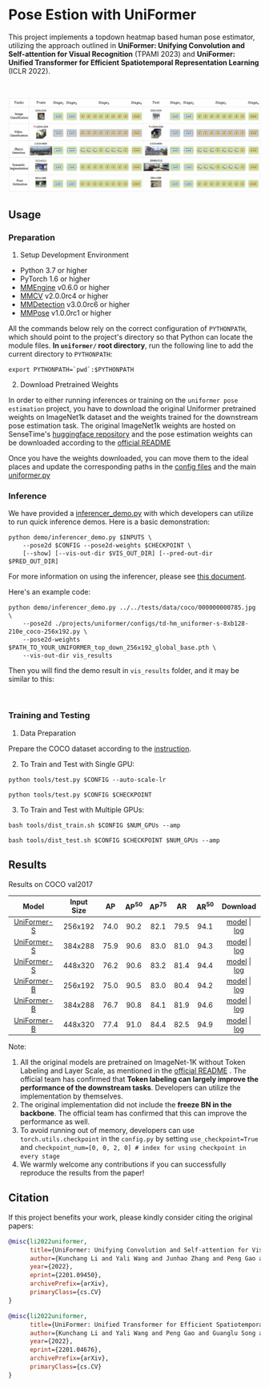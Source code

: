 # Pose Estion with UniFormer

This project implements a topdown heatmap based human pose estimator, utilizing the approach outlined in **UniFormer: Unifying Convolution and Self-attention for Visual Recognition** (TPAMI 2023) and **UniFormer: Unified Transformer for Efficient Spatiotemporal Representation Learning** (ICLR 2022).

<img src="https://raw.githubusercontent.com/Sense-X/UniFormer/main/figures/framework.png" alt><br>

<img src="https://raw.githubusercontent.com/Sense-X/UniFormer/main/figures/dense_adaption.jpg" alt><br>

## Usage

### Preparation

1. Setup Development Environment

- Python 3.7 or higher
- PyTorch 1.6 or higher
- [MMEngine](https://github.com/open-mmlab/mmengine) v0.6.0 or higher
- [MMCV](https://github.com/open-mmlab/mmcv) v2.0.0rc4 or higher
- [MMDetection](https://github.com/open-mmlab/mmdetection) v3.0.0rc6 or higher
- [MMPose](https://github.com/open-mmlab/mmpose) v1.0.0rc1 or higher

All the commands below rely on the correct configuration of `PYTHONPATH`, which should point to the project's directory so that Python can locate the module files. **In `uniformer/` root directory**, run the following line to add the current directory to `PYTHONPATH`:

```shell
export PYTHONPATH=`pwd`:$PYTHONPATH
```

2. Download Pretrained Weights

In order to either running inferences or training on the `uniformer pose estimation` project, you have to download the original Uniformer pretrained weights on ImageNet1k dataset and the weights trained for the downstream pose estimation task. The original ImageNet1k weights are hosted on SenseTime's [huggingface repository](https://huggingface.co/Sense-X/uniformer_image) and the pose estimation weights can be downloaded according to the [official README](https://github.com/Sense-X/UniFormer/tree/main/pose_estimation)

Once you have the weights downloaded, you can move them to the ideal places and update the corresponding paths in the [config files](./configs/) and the main [uniformer.py](./models/uniformer.py)

### Inference

We have provided a [inferencer_demo.py](../../demo/inferencer_demo.py) with which developers can utilize to run quick inference demos. Here is a basic demonstration:

```shell
python demo/inferencer_demo.py $INPUTS \
    --pose2d $CONFIG --pose2d-weights $CHECKPOINT \
    [--show] [--vis-out-dir $VIS_OUT_DIR] [--pred-out-dir $PRED_OUT_DIR]
```

For more information on using the inferencer, please see [this document](https://mmpose.readthedocs.io/en/latest/user_guides/inference.html#out-of-the-box-inferencer).

Here's an example code:

```shell
python demo/inferencer_demo.py ../../tests/data/coco/000000000785.jpg \
    --pose2d ./projects/uniformer/configs/td-hm_uniformer-s-8xb128-210e_coco-256x192.py \
    --pose2d-weights $PATH_TO_YOUR_UNIFORMER_top_down_256x192_global_base.pth \
    --vis-out-dir vis_results
```

Then you will find the demo result in `vis_results` folder, and it may be similar to this:

<img src="https://github.com/open-mmlab/mmpose/assets/7219519/6f939457-d714-477a-9cc7-27aa98acc4af" height="360px" alt><br>

### Training and Testing

1. Data Preparation

Prepare the COCO dataset according to the [instruction](https://mmpose.readthedocs.io/en/latest/dataset_zoo/2d_body_keypoint.html#coco).

2. To Train and Test with Single GPU:

```shell
python tools/test.py $CONFIG --auto-scale-lr
```

```shell
python tools/test.py $CONFIG $CHECKPOINT
```

3. To Train and Test with Multiple GPUs:

```shell
bash tools/dist_train.sh $CONFIG $NUM_GPUs --amp
```

```shell
bash tools/dist_test.sh $CONFIG $CHECKPOINT $NUM_GPUs --amp
```

## Results

Results on COCO val2017

|                                Model                                | Input Size |  AP  | AP<sup>50</sup> | AP<sup>75</sup> |  AR  | AR<sup>50</sup> |                                Download                                |
| :-----------------------------------------------------------------: | :--------: | :--: | :-------------: | :-------------: | :--: | :-------------: | :--------------------------------------------------------------------: |
| [UniFormer-S](./configs/td-hm_uniformer-s-8xb128-210e_coco-256x192.py) |  256x192   | 74.0 |      90.2       |      82.1       | 79.5 |      94.1       | [model](https://download.openmmlab.com/mmpose/v1/projects/uniformer/top_down_256x192_global_small-d4a7fdac_20230724.pth) \| [log](https://download.openmmlab.com/mmpose/v1/projects/uniformer/top_down_256x192_global_small-d4a7fdac_20230724.log.json) |
| [UniFormer-S](./configs/td-hm_uniformer-s-8xb128-210e_coco-384x288.py) |  384x288   | 75.9 |      90.6       |      83.0       | 81.0 |      94.3       | [model](https://download.openmmlab.com/mmpose/v1/projects/uniformer/top_down_384x288_global_small-7a613f78_20230724.pth) \| [log](https://download.openmmlab.com/mmpose/v1/projects/uniformer/top_down_384x288_global_small-7a613f78_20230724.log.json) |
| [UniFormer-S](./configs/td-hm_uniformer-s-8xb64-210e_coco-448x320.py) |  448x320   | 76.2 |      90.6       |      83.2       | 81.4 |      94.4       | [model](https://download.openmmlab.com/mmpose/v1/projects/uniformer/top_down_448x320_global_small-18b760de_20230724.pth) \| [log](https://download.openmmlab.com/mmpose/v1/projects/uniformer/top_down_448x320_global_small-18b760de_20230724.log.json) |
| [UniFormer-B](./configs/td-hm_uniformer-b-8xb128-210e_coco-256x192.py) |  256x192   | 75.0 |      90.5       |      83.0       | 80.4 |      94.2       | [model](https://download.openmmlab.com/mmpose/v1/projects/uniformer/top_down_256x192_global_base-1713bcd4_20230724.pth) \| [log](https://download.openmmlab.com/mmpose/v1/projects/uniformer/top_down_256x192_global_base-1713bcd4_20230724.log.json) |
| [UniFormer-B](./configs/td-hm_uniformer-b-8xb32-210e_coco-384x288.py) |  384x288   | 76.7 |      90.8       |      84.1       | 81.9 |      94.6       | [model](https://download.openmmlab.com/mmpose/v1/projects/uniformer/top_down_384x288_global_base-c650da38_20230724.pth) \| [log](https://download.openmmlab.com/mmpose/v1/projects/uniformer/top_down_384x288_global_base-c650da38_20230724.log.json) |
| [UniFormer-B](./configs/td-hm_uniformer-b-8xb32-210e_coco-448x320.py) |  448x320   | 77.4 |      91.0       |      84.4       | 82.5 |      94.9       | [model](https://download.openmmlab.com/mmpose/v1/projects/uniformer/top_down_448x320_global_base-a05c185f_20230724.pth) \| [log](https://download.openmmlab.com/mmpose/v1/projects/uniformer/top_down_448x320_global_base-a05c185f_20230724.log.json) |

Note:

1. All the original models are pretrained on ImageNet-1K without Token Labeling and Layer Scale, as mentioned in the [official README](https://github.com/Sense-X/UniFormer/tree/main/pose_estimation) . The official team has confirmed that **Token labeling can largely improve the performance of the downstream tasks**. Developers can utilize the implementation by themselves.
2. The original implementation did not include the **freeze BN in the backbone**. The official team has confirmed that this can improve the performance as well.
3. To avoid running out of memory, developers can use `torch.utils.checkpoint` in the `config.py` by setting `use_checkpoint=True` and `checkpoint_num=[0, 0, 2, 0] # index for using checkpoint in every stage`
4. We warmly welcome any contributions if you can successfully reproduce the results from the paper!

## Citation

If this project benefits your work, please kindly consider citing the original papers:

```bibtex
@misc{li2022uniformer,
      title={UniFormer: Unifying Convolution and Self-attention for Visual Recognition},
      author={Kunchang Li and Yali Wang and Junhao Zhang and Peng Gao and Guanglu Song and Yu Liu and Hongsheng Li and Yu Qiao},
      year={2022},
      eprint={2201.09450},
      archivePrefix={arXiv},
      primaryClass={cs.CV}
}
```

```bibtex
@misc{li2022uniformer,
      title={UniFormer: Unified Transformer for Efficient Spatiotemporal Representation Learning},
      author={Kunchang Li and Yali Wang and Peng Gao and Guanglu Song and Yu Liu and Hongsheng Li and Yu Qiao},
      year={2022},
      eprint={2201.04676},
      archivePrefix={arXiv},
      primaryClass={cs.CV}
}
```
